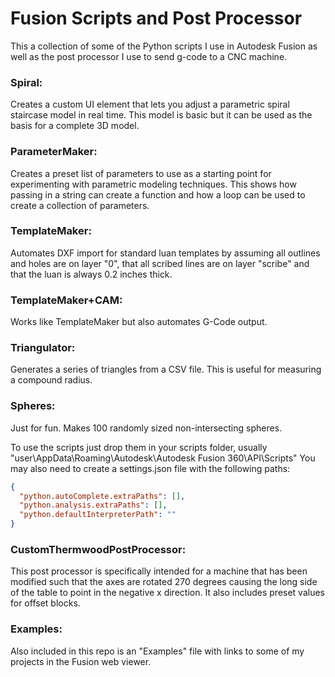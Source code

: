 # Fusion Scripts and Post Processor

This a collection of some of the Python scripts I use in Autodesk Fusion as well as the post processor I use to send g-code to a CNC machine. 


### Spiral:
Creates a custom UI element that lets you adjust a parametric spiral staircase model in real time. This model is basic but it can be used as the basis for a complete 3D model.

### ParameterMaker:
Creates a preset list of parameters to use as a starting point for experimenting with parametric modeling techniques. This shows how passing in a string can create a function and how a loop can be used to create a collection of parameters.

### TemplateMaker:
Automates DXF import for standard luan templates by assuming all outlines and holes are on layer "0", that all scribed lines are on layer "scribe" and that the luan is always 0.2 inches thick. 

### TemplateMaker+CAM:
Works like TemplateMaker but also automates G-Code output.

### Triangulator:
Generates a series of triangles from a CSV file. This is useful for measuring a compound radius.

### Spheres:
Just for fun. Makes 100 randomly sized non-intersecting spheres.

To use the scripts just drop them in your scripts folder, usually "user\AppData\Roaming\Autodesk\Autodesk Fusion 360\API\Scripts" You may also need to create a settings.json file with the following paths:

```json
{
  "python.autoComplete.extraPaths": [],
  "python.analysis.extraPaths": [],
  "python.defaultInterpreterPath": ""
}

```
### CustomThermwoodPostProcessor:
This post processor is specifically intended for a machine that has been modified such that the axes are rotated 270 degrees causing the long side of the table to point in the negative x direction. It also includes preset values for offset blocks.

### Examples:
Also included in this repo is an "Examples" file with links to some of my projects in the Fusion web viewer.
